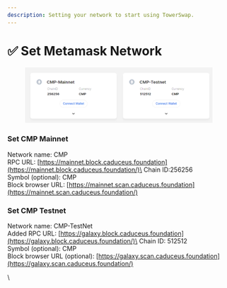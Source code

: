 ```yaml
---
description: Setting your network to start using TowerSwap.
---
```


# ✅ Set Metamask Network

<figure><img src="../.gitbook/assets/3 (1).png" alt=""><figcaption></figcaption></figure>

### Set CMP Mainnet&#x20;

Network name: CMP\
RPC URL: [https://mainnet.block.caduceus.foundation](https://mainnet.block.caduceus.foundation/)\
Chain ID:256256\
Symbol (optional): CMP\
Block browser URL: [https://mainnet.scan.caduceus.foundation](https://mainnet.scan.caduceus.foundation/)

### Set CMP Testnet

Network name: CMP-TestNet\
Added RPC URL: [https://galaxy.block.caduceus.foundation](https://galaxy.block.caduceus.foundation/)\
Chain ID: 512512\
Symbol (optional): CMP\
Block browser URL (optional): [https://galaxy.scan.caduceus.foundation](https://galaxy.scan.caduceus.foundation/)

\
